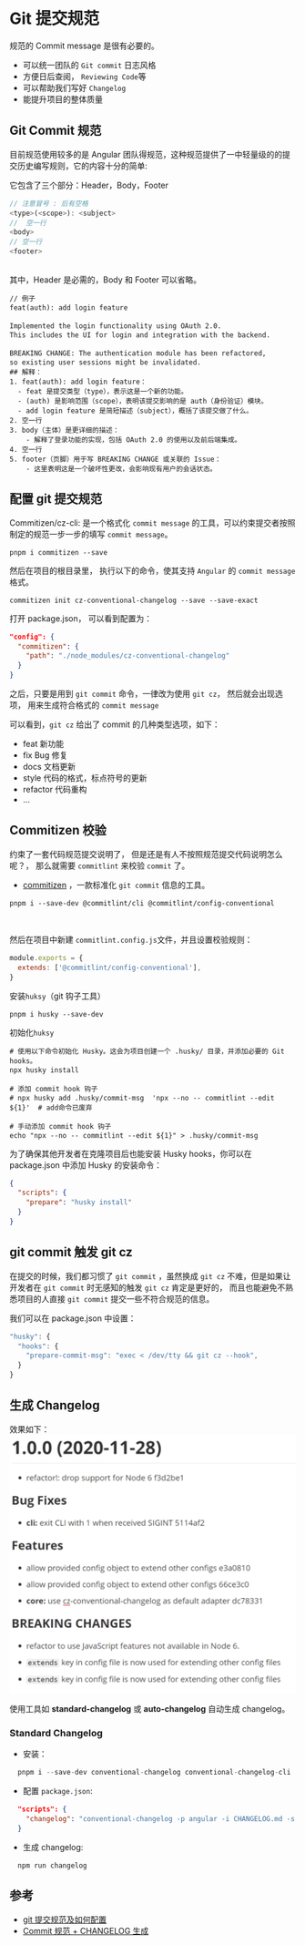 # Git 提交规范

规范的 Commit message 是很有必要的。

- 可以统一团队的 `Git commit` 日志风格
- 方便日后查阅， `Reviewing Code`等
- 可以帮助我们写好 `Changelog`
- 能提升项目的整体质量

## Git Commit 规范

目前规范使用较多的是 Angular 团队得规范，这种规范提供了一中轻量级的的提交历史编写规则，它的内容十分的简单:

它包含了三个部分：Header，Body，Footer

```javascript
// 注意冒号 : 后有空格
<type>(<scope>): <subject>
//  空一行
<body>
// 空一行
<footer>



```

其中，Header 是必需的，Body 和 Footer 可以省略。

```shell
// 例子
feat(auth): add login feature

Implemented the login functionality using OAuth 2.0.
This includes the UI for login and integration with the backend.

BREAKING CHANGE: The authentication module has been refactored,
so existing user sessions might be invalidated.
## 解释：
1. feat(auth): add login feature：
  -	feat 是提交类型（type），表示这是一个新的功能。
  -	(auth) 是影响范围（scope），表明该提交影响的是 auth（身份验证）模块。
  -	add login feature 是简短描述（subject），概括了该提交做了什么。
2. 空一行
3. body（主体）是更详细的描述：
	- 解释了登录功能的实现，包括 OAuth 2.0 的使用以及前后端集成。
4. 空一行
5. footer（页脚）用于写 BREAKING CHANGE 或关联的 Issue：
	- 这里表明这是一个破坏性更改，会影响现有用户的会话状态。

```

## 配置 git 提交规范

Commitizen/cz-cli: 是一个格式化 `commit message` 的工具，可以约束提交者按照制定的规范一步一步的填写 `commit message`。

```shell
pnpm i commitizen --save
```

然后在项目的根目录里， 执行以下的命令，使其支持 `Angular` 的 `commit message` 格式。

```shell
commitizen init cz-conventional-changelog --save --save-exact
```

打开 package.json， 可以看到配置为：

```json
"config": {
  "commitizen": {
    "path": "./node_modules/cz-conventional-changelog"
  }
}
```

之后，只要是用到 `git commit` 命令，一律改为使用 `git cz`， 然后就会出现选项， 用来生成符合格式的 `commit message`

可以看到，`git cz` 给出了 commit 的几种类型选项，如下：

- feat 新功能
- fix Bug 修复
- docs 文档更新
- style 代码的格式，标点符号的更新
- refactor 代码重构
- ...

## Commitizen 校验

约束了一套代码规范提交说明了， 但是还是有人不按照规范提交代码说明怎么呢？， 那么就需要 `commitlint` 来校验 `commit` 了。

- [commitizen](https://github.com/commitizen/cz-cli) ，一款标准化 `git commit` 信息的工具。

```shell
pnpm i --save-dev @commitlint/cli @commitlint/config-conventional



```

然后在项目中新建 `commitlint.config.js`文件，并且设置校验规则：

```javascript
module.exports = {
  extends: ['@commitlint/config-conventional'],
}
```

安装`huksy`（git 钩子工具）

```shell
pnpm i husky --save-dev
```

初始化`huksy`

```shell
# 使用以下命令初始化 Husky。这会为项目创建一个 .husky/ 目录，并添加必要的 Git hooks。
npx husky install

# 添加 commit hook 钩子
# npx husky add .husky/commit-msg  'npx --no -- commitlint --edit ${1}'  # add命令已废弃

# 手动添加 commit hook 钩子
echo "npx --no -- commitlint --edit ${1}" > .husky/commit-msg

```

为了确保其他开发者在克隆项目后也能安装 Husky hooks，你可以在 package.json 中添加 Husky 的安装命令：

```json
{
  "scripts": {
    "prepare": "husky install"
  }
}
```

## git commit 触发 git cz

在提交的时候，我们都习惯了 `git commit` ，虽然换成 `git cz` 不难，但是如果让开发者在 `git commit` 时无感知的触发 `git cz` 肯定是更好的， 而且也能避免不熟悉项目的人直接 `git commit` 提交一些不符合规范的信息。

我们可以在 package.json 中设置：

```javascript
"husky": {
  "hooks": {
    "prepare-commit-msg": "exec < /dev/tty && git cz --hook",
  }
}
```

## 生成 Changelog

效果如下：
![alt text](image.png)

使用工具如 **standard-changelog** 或 **auto-changelog** 自动生成 changelog。

### **Standard Changelog**

- 安装：

```js
  pnpm i --save-dev conventional-changelog conventional-changelog-cli
```

- 配置 `package.json`:

```json
  "scripts": {
    "changelog": "conventional-changelog -p angular -i CHANGELOG.md -s -r 0"
  }
```

- 生成 changelog:

```shell
  npm run changelog
```

## 参考

- [git 提交规范及如何配置](https://shuliqi.github.io/2021/01/15/%E5%A6%82%E4%BD%95%E9%85%8D%E7%BD%AEgit%E6%8F%90%E4%BA%A4%E8%A7%84%E8%8C%83/#Git-Commit-%E8%A7%84%E8%8C%83)
- [Commit 规范 + CHANGELOG 生成](https://cloud.tencent.com/developer/article/1755709)
